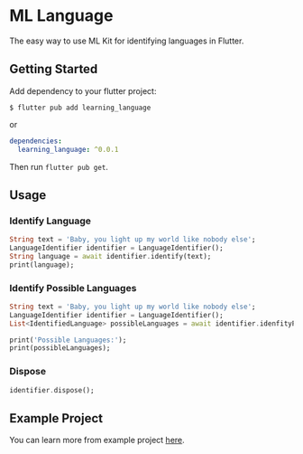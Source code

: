 # ML Language

The easy way to use ML Kit for identifying languages in Flutter.

## Getting Started

Add dependency to your flutter project:

```
$ flutter pub add learning_language
```

or

```yaml
dependencies:
  learning_language: ^0.0.1
```

Then run `flutter pub get`.

## Usage

### Identify Language

```dart
String text = 'Baby, you light up my world like nobody else';
LanguageIdentifier identifier = LanguageIdentifier();
String language = await identifier.identify(text);
print(language);
```

### Identify Possible Languages

```dart
String text = 'Baby, you light up my world like nobody else';
LanguageIdentifier identifier = LanguageIdentifier();
List<IdentifiedLanguage> possibleLanguages = await identifier.idenfityPossibleLanguages(text);

print('Possible Languages:');
print(possibleLanguages);
```

### Dispose

```dart
identifier.dispose();
```

## Example Project

You can learn more from example project [here](example).